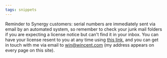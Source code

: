 ```yaml
---
tags: snippets
---
```


Reminder to Synergy customers: serial numbers are immediately sent via email by an automated system, so remember to check your junk mail folders if you are expecting a license notice but can't find it in your inbox. You can have your license resent to you at any time using [this link](https://wincent.com/a/support/registration/), and you can get in touch with me via email to <win@wincent.com> (my address appears on every page on this site).
